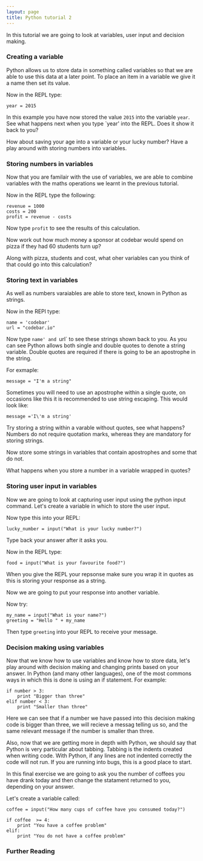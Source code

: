 ```yaml
---
layout: page
title: Python tutorial 2
---
```


In this tutorial we are going to look at variables, user input and decision making.

### Creating a variable

Python allows us to store data in something called variables so that we are able to use this data at a later point. To place an item in a variable we give it a name then set its value. 

Now in the REPL type:

	year = 2015

In this example you have now stored the value `2015` into the variable `year`. See what happens next when you type `year' into the REPL. Does it show it back to you?

How about saving your age into a variable or your lucky number? Have a play around with storing numbers into variables.

### Storing numbers in variables

Now that you are familair with the use of variables, we are able to combine variables with the maths operations we learnt in the previous tutorial.

Now in the REPL type the following:

	revenue = 1000
	costs = 200
	profit = revenue - costs

Now type `profit` to see the results of this calculation. 

Now work out how much money a sponsor at codebar would spend on pizza if they had 60 students turn up? 

Along with pizza, students and cost, what oher variables can you think of that could go into this calculation?

### Storing text in variables

As well as numbers varaiables are able to store text, known in Python as strings. 

Now in the REPl type:

	name = 'codebar'
	url = "codebar.io"

Now type `name' and `url` to see these strings shown back to you. As you can see Python allows both single and double quotes to denote a string variable. Double quotes are required if there is going to be an apostrophe in the string.

For exmaple:

	message = "I'm a string"

Sometimes you will need to use an apostrophe within a single quote, on occasions like this it is recommended to use string escaping. This would look like:

	message ='I\'m a string'

Try storing a string within a varable without quotes, see what happens? Numbers do not require quotation marks, whereas they are mandatory for storing strings.

Now store some strings in variables that contain apostrophes and some that do not.

What happens when you store a number in a variable wrapped in quotes? 

### Storing user input in variables

Now we are going to look at capturing user input using the python input command. Let's create a variable in which to store the user input. 

Now type this into your REPL: 

	lucky_number = input("What is your lucky number?")

Type back your answer after it asks you.

Now in the REPL type:

	food = input("What is your favourite food?")

When you give the REPL your repsonse make sure you wrap it in quotes as this is storing your response as a string.

Now we are going to put your response into another variable.

Now try:

	my_name = input("What is your name?")
	greeting = "Hello " + my_name

Then type `greeting` into your REPL to receive your message. 

### Decision making using variables

Now that we know how to use variables and know how to store data, let's play around with decision making and changing prints based on your answer. In Python (and many other languages), one of the most commons ways in which this is done is using an if statement. For example:

	if number > 3:
		print "Bigger than three"
	elif number < 3:
		print "Smaller than three"

Here we can see that if a number we have passed into this decision making code is bigger than three, we will recieve a messag telling us so, and the same relevant message if the number is smaller than three.

Also, now that we are getting more in depth with Python, we should say that Python is very particular about tabbing. Tabbing is the indents created when writing code. With Python, if any lines are not indented correctly the code will not run. If you are running into bugs, this is a good place to start.

In this final exercise we are going to ask you the number of coffees you have drank today and then change the statament returned to you, depending on your answer.

Let's create a variable called:

	coffee = input("How many cups of coffee have you consumed today?")

	if coffee  >= 4: 
		print "You have a coffee problem"
	elif:
		print "You do not have a coffee problem"
	

### Further Reading

